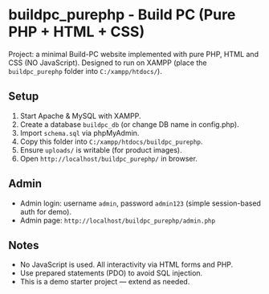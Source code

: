 # buildpc_purephp - Build PC (Pure PHP + HTML + CSS)

Project: a minimal Build-PC website implemented with pure PHP, HTML and CSS (NO JavaScript).
Designed to run on XAMPP (place the `buildpc_purephp` folder into `C:/xampp/htdocs/`).

## Setup

1. Start Apache & MySQL with XAMPP.
2. Create a database `buildpc_db` (or change DB name in config.php).
3. Import `schema.sql` via phpMyAdmin.
4. Copy this folder into `C:/xampp/htdocs/buildpc_purephp`.
5. Ensure `uploads/` is writable (for product images).
6. Open `http://localhost/buildpc_purephp/` in browser.

## Admin

- Admin login: username `admin`, password `admin123` (simple session-based auth for demo).
- Admin page: `http://localhost/buildpc_purephp/admin.php`

## Notes

- No JavaScript is used. All interactivity via HTML forms and PHP.
- Use prepared statements (PDO) to avoid SQL injection.
- This is a demo starter project — extend as needed.
